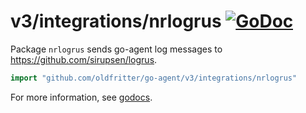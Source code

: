 # v3/integrations/nrlogrus [![GoDoc](https://godoc.org/github.com/oldfritter/go-agent/v3/integrations/nrlogrus?status.svg)](https://godoc.org/github.com/oldfritter/go-agent/v3/integrations/nrlogrus)

Package `nrlogrus` sends go-agent log messages to https://github.com/sirupsen/logrus.

```go
import "github.com/oldfritter/go-agent/v3/integrations/nrlogrus"
```

For more information, see
[godocs](https://godoc.org/github.com/oldfritter/go-agent/v3/integrations/nrlogrus).
